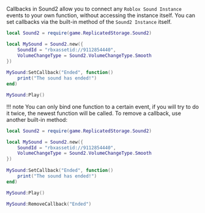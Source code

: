 Callbacks in Sound2 allow you to connect any `Roblox Sound Instance` events to your own function, without accessing the instance itself.
You can set callbacks via the built-in method of the `Sound2 Instance` itself.
```lua
local Sound2 = require(game.ReplicatedStorage.Sound2)

local MySound = Sound2.new({
    SoundId = "rbxassetid://9112854440",
    VolumeChangeType = Sound2.VolumeChangeType.Smooth
})
 
MySound:SetCallback("Ended", function()
    print("The sound has ended!")
end)

MySound:Play()
```
!!! note
    You can only bind one function to a certain event, if you will try to do it twice, the newest function will be called.
To remove a callback, use another built-in method:
```lua
local Sound2 = require(game.ReplicatedStorage.Sound2)

local MySound = Sound2.new({
    SoundId = "rbxassetid://9112854440",
    VolumeChangeType = Sound2.VolumeChangeType.Smooth
})
 
MySound:SetCallback("Ended", function()
    print("The sound has ended!")
end)

MySound:Play()

MySound:RemoveCallback("Ended")
```
